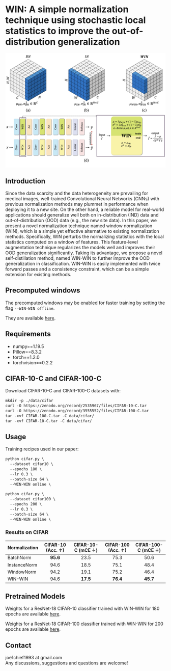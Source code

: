 # WIN: A simple normalization technique  using stochastic local statistics to improve the out-of-distribution generalization


<img align="center" src="assets/WIN-WIN.jpg" width="750">

## Introduction

Since the data scarcity and the data heterogeneity are prevailing for medical images, well-trained Convolutional Neural Networks (CNNs) with previous normalization methods may plummet in performance when deploying it to a new site. On the other hand, a reliable model for real-world applications should generalize well both on in-distribution (IND) data and out-of-distribution (OOD) data (e.g., the new site data). In this paper, we present a novel normalization technique named window normalization (WIN), which is a simple yet effective alternative to existing normalization methods. Specifically, WIN perturbs the normalizing statistics with the local statistics computed on a window of features. This feature-level augmentation technique regularizes the models well and improves their OOD generalization significantly. Taking its advantage, we propose a novel self-distillation method, named WIN-WIN to further improve the OOD generalization in classification. WIN-WIN is easily implemented with twice forward passes and a consistency constraint, which can be a simple extension for existing methods.

<!--Read the paper [here](https://arxiv.org/pdf/2112.05135.pdf).-->

## Precomputed windows 
The precomputed windows may be enabled for faster training by setting the flag `--WIN-WIN offline`.

They are available [here](https://drive.google.com/file/d/1s2eI1jeJoWDxh7QAfSADs_5FvYTStH06/view?usp=sharing).

## Requirements

*   numpy==1.19.5
*   Pillow==8.3.2
*   torch==1.2.0
*   torchvision==0.2.2


## CIFAR-10-C and CIFAR-100-C
Download CIFAR-10-C and CIFAR-100-C datasets with:
```
mkdir -p ./data/cifar
curl -O https://zenodo.org/record/2535967/files/CIFAR-10-C.tar
curl -O https://zenodo.org/record/3555552/files/CIFAR-100-C.tar
tar -xvf CIFAR-100-C.tar -C data/cifar/
tar -xvf CIFAR-10-C.tar -C data/cifar/
```

## Usage

Training recipes used in our paper:
  ```
  python cifar.py \
    --dataset cifar10 \
    --epochs 180 \
    --lr 0.3 \
    --batch-size 64 \
    --WIN-WIN online \
  ```

  ```
  python cifar.py \
    --dataset cifar100 \
    --epochs 200 \
    --lr 0.3 \
    --batch-size 64 \
    --WIN-WIN online \
  ```

### Results on CIFAR

Normalization | CIFAR-10 (Acc. $\uparrow$) | CIFAR-10-C (mCE $\downarrow$) | CIFAR-100 (Acc. $\uparrow$)  | CIFAR-100-C (mCE $\downarrow$)
-------|:-------:|:--------:|:--------:|:--------:|
BatchNorm    |**95.6** |23.5     |75.3     |50.6
InstanceNorm |94.6     |18.5     |75.1     |48.4
WindowNorm   |94.2     |19.1     |75.2     |46.4
WIN-WIN      |94.6     |**17.5** |**76.4** |**45.7**

## Pretrained Models
Weights for a ResNet-18 CIFAR-10 classifier trained with WIN-WIN for 180 epochs are available
[here](https://drive.google.com/file/d/1ssTOHAybx5D09yOzFZiAEwjP4MfVEFkS/view?usp=sharing).

Weights for a ResNet-18 CIFAR-100 classifier trained with WIN-WIN for 200 epochs are available
[here](https://drive.google.com/file/d/1-4IZ9TI4w65tUZkJjUUQ3BjRQS2Z07R0/view?usp=sharing).

## Contact
joe1chief1993 at gmail.com   
Any discussions, suggestions and questions are welcome!
